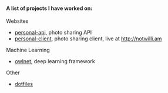 <h4>A list of projects I have worked on:</h4>

Websites
- [personal-api](https://github.com/not-william/personal-api), photo sharing API
- [personal-client](https://github.com/not-william/personal-client), photo sharing client, live at http://notwilli.am

Machine Learning
- [owlnet](https://github.com/not-william/owlnet), deep learning framework

Other
- [dotfiles](https://github.com/not-william/dotfiles)
